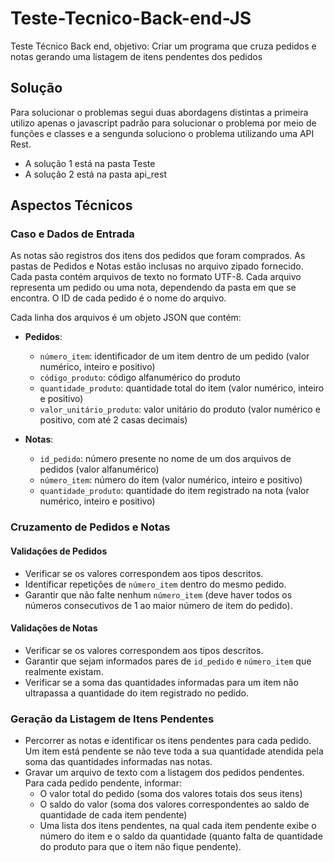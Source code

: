 # Teste-Tecnico-Back-end-JS
 Teste Técnico Back end, objetivo: Criar um programa que cruza pedidos e notas gerando uma listagem de itens pendentes dos pedidos

## Solução

Para solucionar o problemas segui duas abordagens distintas a primeira utilizo apenas o javascript padrão para solucionar o problema por meio de funções e classes e a sengunda soluciono o problema utilizando uma API Rest.

-  A solução 1 está na pasta Teste
-  A solução 2 está na pasta api_rest

## Aspectos Técnicos

### Caso e Dados de Entrada

As notas são registros dos itens dos pedidos que foram comprados. As pastas de Pedidos e Notas estão inclusas no arquivo zipado fornecido. Cada pasta contém arquivos de texto no formato UTF-8. Cada arquivo representa um pedido ou uma nota, dependendo da pasta em que se encontra. O ID de cada pedido é o nome do arquivo.

Cada linha dos arquivos é um objeto JSON que contém:

- **Pedidos**: 
  - `número_item`: identificador de um item dentro de um pedido (valor numérico, inteiro e positivo)
  - `código_produto`: código alfanumérico do produto
  - `quantidade_produto`: quantidade total do item (valor numérico, inteiro e positivo)
  - `valor_unitário_produto`: valor unitário do produto (valor numérico e positivo, com até 2 casas decimais)

- **Notas**: 
  - `id_pedido`: número presente no nome de um dos arquivos de pedidos (valor alfanumérico)
  - `número_item`: número do item (valor numérico, inteiro e positivo)
  - `quantidade_produto`: quantidade do item registrado na nota (valor numérico, inteiro e positivo)

### Cruzamento de Pedidos e Notas

#### Validações de Pedidos
- Verificar se os valores correspondem aos tipos descritos.
- Identificar repetições de `número_item` dentro do mesmo pedido.
- Garantir que não falte nenhum `número_item` (deve haver todos os números consecutivos de 1 ao maior número de item do pedido).

#### Validações de Notas
- Verificar se os valores correspondem aos tipos descritos.
- Garantir que sejam informados pares de `id_pedido` e `número_item` que realmente existam.
- Verificar se a soma das quantidades informadas para um item não ultrapassa a quantidade do item registrado no pedido.

### Geração da Listagem de Itens Pendentes

- Percorrer as notas e identificar os itens pendentes para cada pedido. Um item está pendente se não teve toda a sua quantidade atendida pela soma das quantidades informadas nas notas.
- Gravar um arquivo de texto com a listagem dos pedidos pendentes. Para cada pedido pendente, informar:
  - O valor total do pedido (soma dos valores totais dos seus itens)
  - O saldo do valor (soma dos valores correspondentes ao saldo de quantidade de cada item pendente)
  - Uma lista dos itens pendentes, na qual cada item pendente exibe o número do item e o saldo da quantidade (quanto falta de quantidade do produto para que o item não fique pendente).
